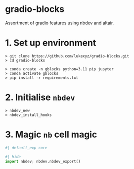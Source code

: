 # gradio-blocks
Assortment of gradio features using nbdev and altair.

# 1. Set up environment
```
> git clone https://github.com/lukexyz/gradio-blocks.git
> cd gradio-blocks

> conda create -n gblocks python=3.11 pip jupyter
> conda activate gblocks
> pip install -r requirements.txt
```

# 2. Initialise `nbdev`
```
> nbdev_new
> nbdev_install_hooks
```

# 3. Magic `nb` cell magic
```py
#| default_exp core
```
```py
#| hide
import nbdev; nbdev.nbdev_export()
```
